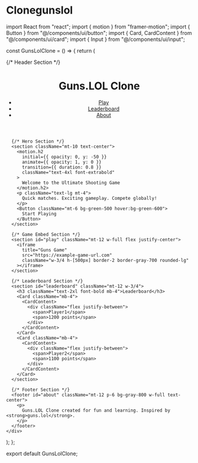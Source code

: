 # Clonegunslol
import React from "react";
import { motion } from "framer-motion";
import { Button } from "@/components/ui/button";
import { Card, CardContent } from "@/components/ui/card";
import { Input } from "@/components/ui/input";

const GunsLolClone = () => {
  return (
    <div className="bg-gray-900 text-white min-h-screen flex flex-col items-center">
      {/* Header Section */}
      <header className="w-full p-4 bg-gray-800 shadow-lg flex justify-between items-center">
        <h1 className="text-2xl font-bold">Guns.LOL Clone</h1>
        <nav>
          <ul className="flex space-x-4">
            <li>
              <a href="#play" className="hover:underline">Play</a>
            </li>
            <li>
              <a href="#leaderboard" className="hover:underline">Leaderboard</a>
            </li>
            <li>
              <a href="#about" className="hover:underline">About</a>
            </li>
          </ul>
        </nav>
      </header>

      {/* Hero Section */}
      <section className="mt-10 text-center">
        <motion.h2
          initial={{ opacity: 0, y: -50 }}
          animate={{ opacity: 1, y: 0 }}
          transition={{ duration: 0.8 }}
          className="text-4xl font-extrabold"
        >
          Welcome to the Ultimate Shooting Game
        </motion.h2>
        <p className="text-lg mt-4">
          Quick matches. Exciting gameplay. Compete globally!
        </p>
        <Button className="mt-6 bg-green-500 hover:bg-green-600">
          Start Playing
        </Button>
      </section>

      {/* Game Embed Section */}
      <section id="play" className="mt-12 w-full flex justify-center">
        <iframe
          title="Guns Game"
          src="https://example-game-url.com"
          className="w-3/4 h-[500px] border-2 border-gray-700 rounded-lg"
        ></iframe>
      </section>

      {/* Leaderboard Section */}
      <section id="leaderboard" className="mt-12 w-3/4">
        <h3 className="text-2xl font-bold mb-4">Leaderboard</h3>
        <Card className="mb-4">
          <CardContent>
            <div className="flex justify-between">
              <span>Player1</span>
              <span>1200 points</span>
            </div>
          </CardContent>
        </Card>
        <Card className="mb-4">
          <CardContent>
            <div className="flex justify-between">
              <span>Player2</span>
              <span>1100 points</span>
            </div>
          </CardContent>
        </Card>
      </section>

      {/* Footer Section */}
      <footer id="about" className="mt-12 p-6 bg-gray-800 w-full text-center">
        <p>
          Guns.LOL Clone created for fun and learning. Inspired by <strong>guns.lol</strong>.
        </p>
      </footer>
    </div>
  );
};

export default GunsLolClone;
 
